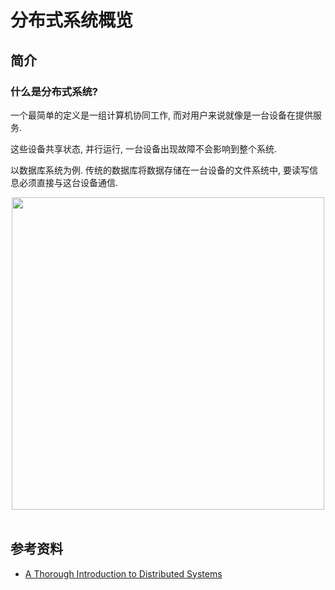 # 分布式系统概览

## 简介
### 什么是分布式系统?
一个最简单的定义是一组计算机协同工作, 而对用户来说就像是一台设备在提供服务.

这些设备共享状态, 并行运行, 一台设备出现故障不会影响到整个系统.

以数据库系统为例. 传统的数据库将数据存储在一台设备的文件系统中, 要读写信息必须直接与这台设备通信.

<div align="center"> <img src="./img/01-1-dirct.png" width="500"/> </div><br>



## 参考资料
- [A Thorough Introduction to Distributed Systems](https://hackernoon.com/a-thorough-introduction-to-distributed-systems-3b91562c9b3c)
